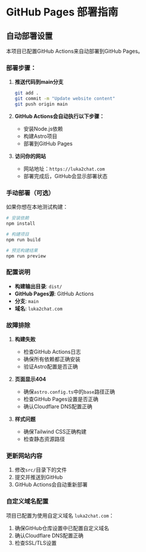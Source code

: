 # GitHub Pages 部署指南

## 自动部署设置

本项目已配置GitHub Actions来自动部署到GitHub Pages。

### 部署步骤：

1. **推送代码到main分支**
   ```bash
   git add .
   git commit -m "Update website content"
   git push origin main
   ```

2. **GitHub Actions会自动执行以下步骤：**
   - 安装Node.js依赖
   - 构建Astro项目
   - 部署到GitHub Pages

3. **访问你的网站**
   - 网站地址：`https://luka2chat.com`
   - 部署完成后，GitHub会显示部署状态

### 手动部署（可选）

如果你想在本地测试构建：

```bash
# 安装依赖
npm install

# 构建项目
npm run build

# 预览构建结果
npm run preview
```

### 配置说明

- **构建输出目录**: `dist/`
- **GitHub Pages源**: GitHub Actions
- **分支**: `main`
- **域名**: `luka2chat.com`

### 故障排除

1. **构建失败**
   - 检查GitHub Actions日志
   - 确保所有依赖都正确安装
   - 验证Astro配置是否正确

2. **页面显示404**
   - 确保`astro.config.ts`中的`base`路径正确
   - 检查GitHub Pages设置是否正确
   - 确认Cloudflare DNS配置正确

3. **样式问题**
   - 确保Tailwind CSS正确构建
   - 检查静态资源路径

### 更新网站内容

1. 修改`src/`目录下的文件
2. 提交并推送到GitHub
3. GitHub Actions会自动重新部署

### 自定义域名配置

项目已配置为使用自定义域名 `luka2chat.com`：

1. 确保GitHub仓库设置中已配置自定义域名
2. 确认Cloudflare DNS配置正确
3. 检查SSL/TLS设置 